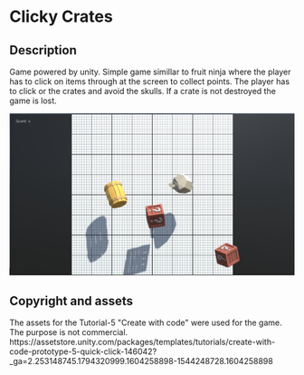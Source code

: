 <h1> Clicky Crates </h1>

<h2> Description </h2>
<p> Game powered by unity.
Simple game simillar to fruit ninja where the player has to click on items through at the screen to collect points. The player
has to click or the crates and avoid the skulls. If a crate is not destroyed the game is lost.
</p>


![Alt text](https://github.com/billDrett/clicky-crates/blob/main/game-screenshots/gameScreenShot.png?raw=true "In game screenshot")

<h2> Copyright and assets </h2>
The assets for the Tutorial-5 "Create with code" were used for the game. The purpose is not commercial. 
https://assetstore.unity.com/packages/templates/tutorials/create-with-code-prototype-5-quick-click-146042?_ga=2.253148745.1794320999.1604258898-1544248728.1604258898
